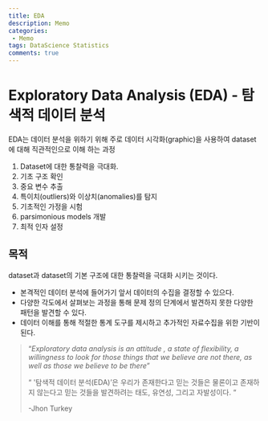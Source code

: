 ```yaml
---
title: EDA
description: Memo
categories:
 - Memo
tags: DataScience Statistics
comments: true
---
```

# Exploratory Data Analysis (EDA) - 탐색적 데이터 분석 



 EDA는 데이터 분석을 위하기 위해 주로 데이터 시각화(graphic)을 사용하여 dataset에 대해 직관적인으로 이해 하는 과정

1. Dataset에 대한 통찰력을 극대화.
2. 기초 구조 확인
3. 중요 변수 추출
4. 특이치(outliers)와 이상치(anomalies)를 탐지
5. 기초적인 가정을 시험
6. parsimonious models 개발
7. 최적 인자 설정



## 목적

dataset과 dataset의 기본 구조에 대한 통찰력을 극대화 시키는 것이다.

- 본격적인 데이터 분석에 들어가기 앞서 데이터의 수집을 결정할 수 있으다.
- 다양한 각도에서 살펴보는 과정을 통해 문제 정의 단계에서 발견하지 못한 다양한 패턴을 발견할 수 있다.
- 데이터 이해를 통해 적절한 통계 도구를 제시하고 추가적인 자료수집을 위한 기반이 된다.



> “*Exploratory data analysis is an attitude , a state of flexibility, a willingness to look for those things that we believe are not there, as well as those we believe to be there*” 
>
> “ '탐색적 데이터 분석(EDA)’은 우리가 존재한다고 믿는 것들은 물론이고 존재하지 않는다고 믿는 것들을 발견하려는 태도, 유연성, 그리고 자발성이다. “
>
> -Jhon Turkey
